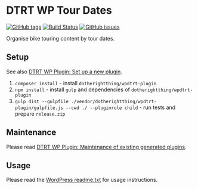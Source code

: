 # DTRT WP Tour Dates

[![GitHub tags](https://img.shields.io/github/tag/dotherightthing/wpdtrt-tourdates.svg)](https://github.com/dotherightthing/wpdtrt-tourdates/tags) [![Build Status](https://travis-ci.org/dotherightthing/wpdtrt-tourdates.svg?branch=wpplugin)](https://travis-ci.org/dotherightthing/wpdtrt-tourdates) [![GitHub issues](https://img.shields.io/github/issues/dotherightthing/wpdtrt-tourdates.svg)](https://github.com/dotherightthing/wpdtrt-tourdates/issues)

Organise bike touring content by tour dates.

## Setup

See also [DTRT WP Plugin: Set up a new plugin](https://github.com/dotherightthing/wpdtrt-plugin#set-up-a-new-plugin).

1. `composer install` - install `dotherightthing/wpdtrt-plugin`
2. `npm install` - install `gulp` and dependencies of `dotherightthing/wpdtrt-plugin`
3. `gulp dist --gulpfile ./vendor/dotherightthing/wpdtrt-plugin/gulpfile.js --cwd ./ --pluginrole child` - run tests and prepare `release.zip`

## Maintenance

Please read [DTRT WP Plugin: Maintenance of existing generated plugins](https://github.com/dotherightthing/wpdtrt-plugin#maintenance-of-existing-generated-plugins).

## Usage

Please read the [WordPress readme.txt](readme.txt) for usage instructions.
